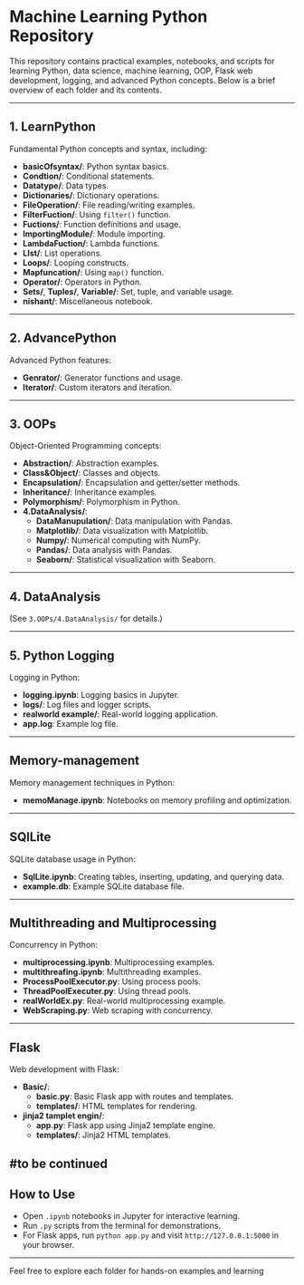 # Machine Learning Python Repository

This repository contains practical examples, notebooks, and scripts for learning Python, data science, machine learning, OOP, Flask web development, logging, and advanced Python concepts. Below is a brief overview of each folder and its contents.

---

## 1. LearnPython
Fundamental Python concepts and syntax, including:
- **basicOfsyntax/**: Python syntax basics.
- **Condtion/**: Conditional statements.
- **Datatype/**: Data types.
- **Dictionaries/**: Dictionary operations.
- **FileOperation/**: File reading/writing examples.
- **FilterFuction/**: Using `filter()` function.
- **Fuctions/**: Function definitions and usage.
- **ImportingModule/**: Module importing.
- **LambdaFuction/**: Lambda functions.
- **LIst/**: List operations.
- **Loops/**: Looping constructs.
- **Mapfuncation/**: Using `map()` function.
- **Operator/**: Operators in Python.
- **Sets/**, **Tuples/**, **Variable/**: Set, tuple, and variable usage.
- **nishant/**: Miscellaneous notebook.

---

## 2. AdvancePython
Advanced Python features:
- **Genrator/**: Generator functions and usage.
- **Iterator/**: Custom iterators and iteration.

---

## 3. OOPs
Object-Oriented Programming concepts:
- **Abstraction/**: Abstraction examples.
- **Class&Object/**: Classes and objects.
- **Encapsulation/**: Encapsulation and getter/setter methods.
- **Inheritance/**: Inheritance examples.
- **Polymorphism/**: Polymorphism in Python.
- **4.DataAnalysis/**: 
  - **DataManupulation/**: Data manipulation with Pandas.
  - **Matplotlib/**: Data visualization with Matplotlib.
  - **Numpy/**: Numerical computing with NumPy.
  - **Pandas/**: Data analysis with Pandas.
  - **Seaborn/**: Statistical visualization with Seaborn.

---

## 4. DataAnalysis
(See `3.OOPs/4.DataAnalysis/` for details.)

---

## 5. Python Logging
Logging in Python:
- **logging.ipynb**: Logging basics in Jupyter.
- **logs/**: Log files and logger scripts.
- **realworld example/**: Real-world logging application.
- **app.log**: Example log file.

---

## Memory-management
Memory management techniques in Python:
- **memoManage.ipynb**: Notebooks on memory profiling and optimization.

---

## SQlLite
SQLite database usage in Python:
- **SqlLite.ipynb**: Creating tables, inserting, updating, and querying data.
- **example.db**: Example SQLite database file.

---

## Multithreading and Multiprocessing
Concurrency in Python:
- **multiprocessing.ipynb**: Multiprocessing examples.
- **multithreafing.ipynb**: Multithreading examples.
- **ProcessPoolExecutor.py**: Using process pools.
- **ThreadPoolExecuter.py**: Using thread pools.
- **realWorldEx.py**: Real-world multiprocessing example.
- **WebScraping.py**: Web scraping with concurrency.

---

## Flask
Web development with Flask:
- **Basic/**: 
  - **basic.py**: Basic Flask app with routes and templates.
  - **templates/**: HTML templates for rendering.
- **jinja2 tamplet engin/**:
  - **app.py**: Flask app using Jinja2 template engine.
  - **templates/**: Jinja2 HTML templates.

#to be continued
---

## How to Use

- Open `.ipynb` notebooks in Jupyter for interactive learning.
- Run `.py` scripts from the terminal for demonstrations.
- For Flask apps, run `python app.py` and visit `http://127.0.0.1:5000` in your browser.

---

Feel free to explore each folder for hands-on examples and learning
